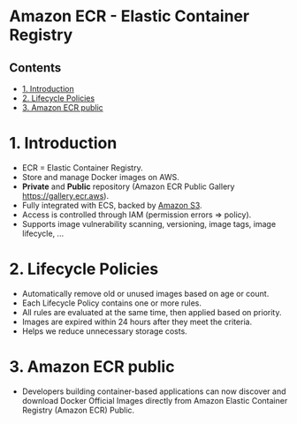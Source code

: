 # Amazon ECR - Elastic Container Registry <!-- omit in toc -->

## Contents <!-- omit in toc -->

- [1. Introduction](#1-introduction)
- [2. Lifecycle Policies](#2-lifecycle-policies)
- [3. Amazon ECR public](#3-amazon-ecr-public)

# 1. Introduction

- ECR = Elastic Container Registry.
- Store and manage Docker images on AWS.
- **Private** and **Public** repository (Amazon ECR Public Gallery https://gallery.ecr.aws).
- Fully integrated with ECS, backed by [Amazon S3](/Storage/Amazon%20S3.md).
- Access is controlled through IAM (permission errors => policy).
- Supports image vulnerability scanning, versioning, image tags, image lifecycle, ...

# 2. Lifecycle Policies

- Automatically remove old or unused images based on age or count.
- Each Lifecycle Policy contains one or more rules.
- All rules are evaluated at the same time, then applied based on priority.
- Images are expired within 24 hours after they meet the criteria.
- Helps we reduce unnecessary storage costs.

# 3. Amazon ECR public

- Developers building container-based applications can now discover and download Docker Official Images directly from Amazon Elastic Container Registry (Amazon ECR) Public.
